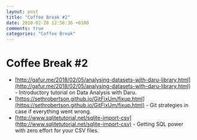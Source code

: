 ```yaml
---
layout: post
title: "Coffee Break #2"
date: 2018-02-28 12:56:36 +0100
comments: true
categories: "Coffee Break"
---
```


# Coffee Break #2

- [http://gafur.me/2018/02/05/analysing-datasets-with-daru-library.html](http://gafur.me/2018/02/05/analysing-datasets-with-daru-library.html) - Introductory tutorial on Data Analysis with Daru.
- [https://sethrobertson.github.io/GitFixUm/fixup.html](https://sethrobertson.github.io/GitFixUm/fixup.html) - Git strategies in case if everything went wrong.
- [http://www.sqlitetutorial.net/sqlite-import-csv](http://www.sqlitetutorial.net/sqlite-import-csv) - Getting SQL power with zero effort for your CSV files.
